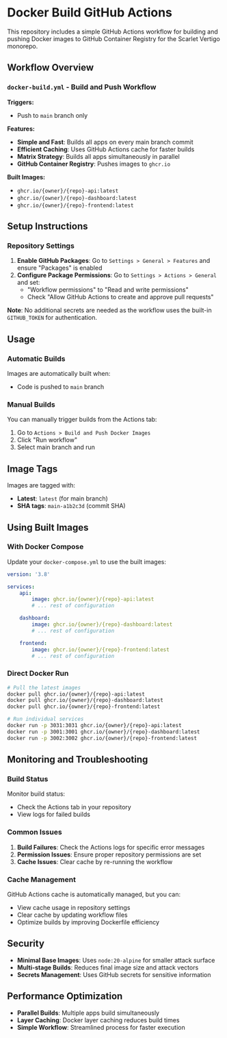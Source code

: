 # Docker Build GitHub Actions

This repository includes a simple GitHub Actions workflow for building and pushing Docker images to GitHub Container Registry for the Scarlet Vertigo monorepo.

## Workflow Overview

### `docker-build.yml` - Build and Push Workflow

**Triggers:**

- Push to `main` branch only

**Features:**

- **Simple and Fast**: Builds all apps on every main branch commit
- **Efficient Caching**: Uses GitHub Actions cache for faster builds
- **Matrix Strategy**: Builds all apps simultaneously in parallel
- **GitHub Container Registry**: Pushes images to `ghcr.io`

**Built Images:**

- `ghcr.io/{owner}/{repo}-api:latest`
- `ghcr.io/{owner}/{repo}-dashboard:latest`
- `ghcr.io/{owner}/{repo}-frontend:latest`

## Setup Instructions

### Repository Settings

1. **Enable GitHub Packages**: Go to `Settings > General > Features` and ensure "Packages" is enabled
2. **Configure Package Permissions**: Go to `Settings > Actions > General` and set:
    - "Workflow permissions" to "Read and write permissions"
    - Check "Allow GitHub Actions to create and approve pull requests"

**Note**: No additional secrets are needed as the workflow uses the built-in `GITHUB_TOKEN` for authentication.

## Usage

### Automatic Builds

Images are automatically built when:

- Code is pushed to `main` branch

### Manual Builds

You can manually trigger builds from the Actions tab:

1. Go to `Actions > Build and Push Docker Images`
2. Click "Run workflow"
3. Select main branch and run

## Image Tags

Images are tagged with:

- **Latest**: `latest` (for main branch)
- **SHA tags**: `main-a1b2c3d` (commit SHA)

## Using Built Images

### With Docker Compose

Update your `docker-compose.yml` to use the built images:

```yaml
version: '3.8'

services:
    api:
        image: ghcr.io/{owner}/{repo}-api:latest
        # ... rest of configuration

    dashboard:
        image: ghcr.io/{owner}/{repo}-dashboard:latest
        # ... rest of configuration

    frontend:
        image: ghcr.io/{owner}/{repo}-frontend:latest
        # ... rest of configuration
```

### Direct Docker Run

```bash
# Pull the latest images
docker pull ghcr.io/{owner}/{repo}-api:latest
docker pull ghcr.io/{owner}/{repo}-dashboard:latest
docker pull ghcr.io/{owner}/{repo}-frontend:latest

# Run individual services
docker run -p 3031:3031 ghcr.io/{owner}/{repo}-api:latest
docker run -p 3001:3001 ghcr.io/{owner}/{repo}-dashboard:latest
docker run -p 3002:3002 ghcr.io/{owner}/{repo}-frontend:latest
```

## Monitoring and Troubleshooting

### Build Status

Monitor build status:

- Check the Actions tab in your repository
- View logs for failed builds

### Common Issues

1. **Build Failures**: Check the Actions logs for specific error messages
2. **Permission Issues**: Ensure proper repository permissions are set
3. **Cache Issues**: Clear cache by re-running the workflow

### Cache Management

GitHub Actions cache is automatically managed, but you can:

- View cache usage in repository settings
- Clear cache by updating workflow files
- Optimize builds by improving Dockerfile efficiency

## Security

- **Minimal Base Images**: Uses `node:20-alpine` for smaller attack surface
- **Multi-stage Builds**: Reduces final image size and attack vectors
- **Secrets Management**: Uses GitHub secrets for sensitive information

## Performance Optimization

- **Parallel Builds**: Multiple apps build simultaneously
- **Layer Caching**: Docker layer caching reduces build times
- **Simple Workflow**: Streamlined process for faster execution
